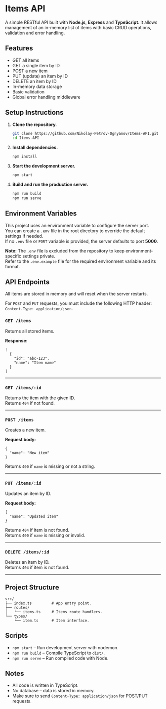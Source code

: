 # Items API

A simple RESTful API built with **Node.js**, **Express** and **TypeScript**. It allows management of an in-memory list of items with basic CRUD operations, validation and error handling.

## Features

- GET all items
- GET a single item by ID
- POST a new item
- PUT (update) an item by ID
- DELETE an item by ID
- In-memory data storage
- Basic validation
- Global error handling middleware

## Setup Instructions

1. **Clone the repository.**

    ```bash
    git clone https://github.com/Nikolay-Petrov-Ognyanov/Items-API.git
    cd Items-API
    ```

2. **Install dependencies.**

    ```bash
    npm install
    ```

3. **Start the development server.**

    ```bash
    npm start
    ```

4. **Build and run the production server.**

    ```bash
    npm run build
    npm run serve
    ```

## Environment Variables

This project uses an environment variable to configure the server port.  
You can create a `.env` file in the root directory to override the default settings if needed.  
If no `.env` file or `PORT` variable is provided, the server defaults to port **5000**.

**Note:** The `.env` file is excluded from the repository to keep environment-specific settings private.  
Refer to the `.env.example` file for the required environment variable and its format.

## API Endpoints

All items are stored in memory and will reset when the server restarts.

For `POST` and `PUT` requests, you must include the following HTTP header: `Content-Type: application/json`.

### `GET /items`

Returns all stored items.

**Response:**

    [
      {
        "id": "abc-123",
        "name": "Item name"
      }
    ]

---

### `GET /items/:id`

Returns the item with the given ID.  
Returns `404` if not found.

---

### `POST /items`

Creates a new item.

**Request body:**

    {
      "name": "New item"
    }

Returns `400` if `name` is missing or not a string.

---

### `PUT /items/:id`

Updates an item by ID.

**Request body:**

    {
      "name": "Updated item"
    }

Returns `404` if item is not found.  
Returns `400` if `name` is missing or invalid.

---

### `DELETE /items/:id`

Deletes an item by ID.  
Returns `404` if item is not found.

---

## Project Structure

    src/
    ├── index.ts         # App entry point.
    ├── routes/
    │   └── items.ts     # Items route handlers.
    └── types/
        └── item.ts      # Item interface.

## Scripts

- `npm start` – Run development server with nodemon.  
- `npm run build` – Compile TypeScript to `dist/`.  
- `npm run serve` – Run compiled code with Node.

## Notes

- All code is written in TypeScript.  
- No database – data is stored in memory.  
- Make sure to send `Content-Type: application/json` for POST/PUT requests.